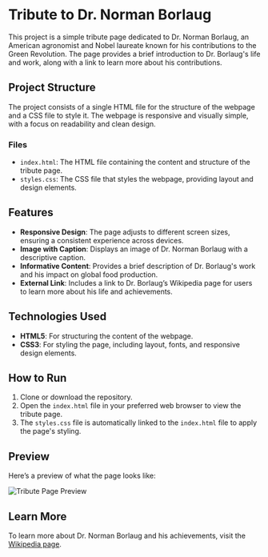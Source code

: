 # Tribute to Dr. Norman Borlaug

This project is a simple tribute page dedicated to Dr. Norman Borlaug, an American agronomist and Nobel laureate known for his contributions to the Green Revolution. The page provides a brief introduction to Dr. Borlaug's life and work, along with a link to learn more about his contributions.

## Project Structure

The project consists of a single HTML file for the structure of the webpage and a CSS file to style it. The webpage is responsive and visually simple, with a focus on readability and clean design.

### Files

- `index.html`: The HTML file containing the content and structure of the tribute page.
- `styles.css`: The CSS file that styles the webpage, providing layout and design elements.

## Features

- **Responsive Design**: The page adjusts to different screen sizes, ensuring a consistent experience across devices.
- **Image with Caption**: Displays an image of Dr. Norman Borlaug with a descriptive caption.
- **Informative Content**: Provides a brief description of Dr. Borlaug's work and his impact on global food production.
- **External Link**: Includes a link to Dr. Borlaug’s Wikipedia page for users to learn more about his life and achievements.

## Technologies Used

- **HTML5**: For structuring the content of the webpage.
- **CSS3**: For styling the page, including layout, fonts, and responsive design elements.

## How to Run

1. Clone or download the repository.
2. Open the `index.html` file in your preferred web browser to view the tribute page.
3. The `styles.css` file is automatically linked to the `index.html` file to apply the page's styling.

## Preview

Here’s a preview of what the page looks like:

![Tribute Page Preview](https://upload.wikimedia.org/wikipedia/commons/thumb/a/a4/Norman_Borlaug.jpg/220px-Norman_Borlaug.jpg)

## Learn More

To learn more about Dr. Norman Borlaug and his achievements, visit the [Wikipedia page](https://en.wikipedia.org/wiki/Norman_Borlaug).

